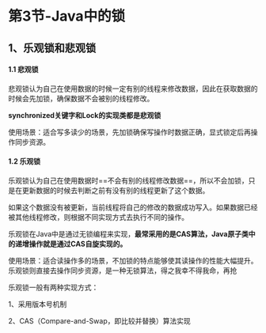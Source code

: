 # 第3节-Java中的锁

## 1、乐观锁和悲观锁

#### 1.1 悲观锁

悲观锁认为自己在使用数据的时候一定有别的线程来修改数据，因此在获取数据的时候会先加锁，确保数据不会被别的线程修改。

**synchronized关键字和Lock的实现类都是悲观锁**

使用场景：适合写多读少的场景，先加锁确保写操作时数据正确，显式锁定后再操作同步资源。

#### 1.2 乐观锁

乐观锁认为自己在使用数据时==不会有别的线程修改数据==，所以不会加锁，只是在更新数据的时候去判断之前有没有别的线程更新了这个数据。

如果这个数据没有被更新，当前线程将自己的修改的数据成功写入。如果数据已经被其他线程修改，则根据不同实现方式去执行不同的操作。

乐观锁在Java中是通过无锁编程来实现，**最常采用的是CAS算法，Java原子类中的递增操作就是通过CAS自旋实现的。**

使用场景：适合读操作多的场景，不加锁的特点能够使其读操作的性能大幅提升。乐观锁则直接去操作同步资源，是一种无锁算法，得之我幸不得我命，再抢

乐观锁一般有两种实现方式：

1、采用版本号机制

2、CAS（Compare-and-Swap，即比较并替换）算法实现

